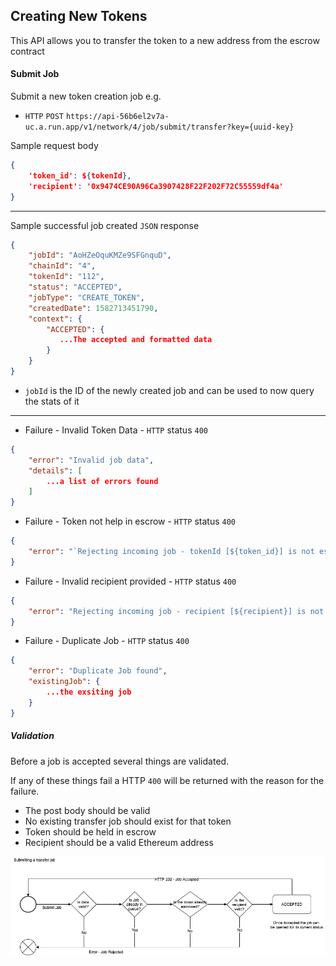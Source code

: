 ## Creating New Tokens

This API allows you to transfer the token to a new address from the escrow contract

#### Submit Job

Submit a new token creation job e.g.

* `HTTP` `POST` `https://api-56b6el2v7a-uc.a.run.app/v1/network/4/job/submit/transfer?key={uuid-key}`

Sample request body

```json
{
    'token_id': ${tokenId},
    'recipient': '0x9474CE90A96Ca3907428F22F202F72C55559df4a'
}
```

--------------------

Sample successful job created `JSON` response

```json
{
    "jobId": "AoHZeOquKMZe9SFGnquD",
    "chainId": "4",
    "tokenId": "112",
    "status": "ACCEPTED",
    "jobType": "CREATE_TOKEN",
    "createdDate": 1582713451790,
    "context": {
        "ACCEPTED": {
           ...The accepted and formatted data
        }
    }
}
```

* `jobId` is the ID of the newly created job and can be used to now query the stats of it

--------------------

* Failure - Invalid Token Data - `HTTP` status `400`
```json
{
    "error": "Invalid job data",
    "details": [
	    ...a list of errors found
    ]
}
```

* Failure - Token not help in escrow - `HTTP` status `400`
```json
{
    "error": "`Rejecting incoming job - tokenId [${token_id}] is not escrowed for chainId [${chainId}]`"
}
```

* Failure - Invalid recipient provided - `HTTP` status `400`
```json
{
    "error": "Rejecting incoming job - recipient [${recipient}] is not a valid web3 address"
}
```

* Failure - Duplicate Job - `HTTP` status `400`
```json
{
    "error": "Duplicate Job found",
    "existingJob": {
	    ...the exsiting job
    }
}
```

##### Validation

Before a job is accepted several things are validated.

If any of these things fail a HTTP `400` will be returned with the reason for the failure.

* The post body should be valid
* No existing transfer job should exist for that token
* Token should be held in escrow
* Recipient should be a valid Ethereum address

![Job Accepted Flow](TransferToken.png)